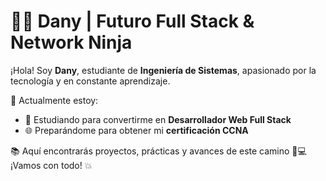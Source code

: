 # 👨‍💻 Dany | Futuro Full Stack & Network Ninja

¡Hola! Soy **Dany**, estudiante de **Ingeniería de Sistemas**, apasionado por la tecnología y en constante aprendizaje.

🎯 Actualmente estoy:
- 🚀 Estudiando para convertirme en **Desarrollador Web Full Stack**
- 🌐 Preparándome para obtener mi **certificación CCNA**

📚 Aquí encontrarás proyectos, prácticas y avances de este camino 🔧💻  
¡Vamos con todo! 💥
